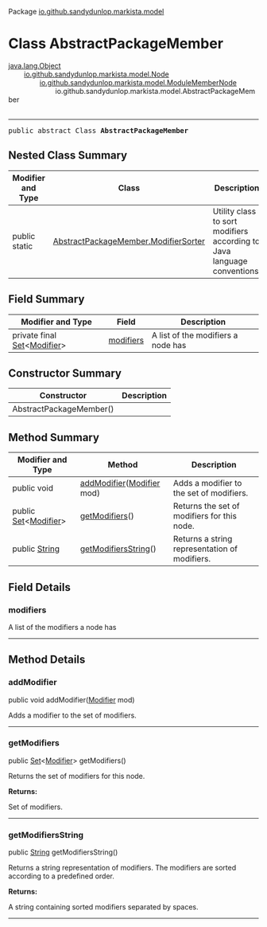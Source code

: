 Package [io.github.sandydunlop.markista.model](index.md)

# Class AbstractPackageMember
[java.lang.Object](https://docs.oracle.com/en/java/javase/24/docs/api/java.base/java/lang/Object.html)<br/>
        [io.github.sandydunlop.markista.model.Node](Node.md)<br/>
                [io.github.sandydunlop.markista.model.ModuleMemberNode](ModuleMemberNode.md)<br/>
                        io.github.sandydunlop.markista.model.AbstractPackageMember<br/>
<br/>

----

<span style="font-family: monospace;">public abstract Class __AbstractPackageMember__</span>


## Nested Class Summary

| Modifier and Type | Class                                                                           | Description                                                             |
|-------------------|---------------------------------------------------------------------------------|-------------------------------------------------------------------------|
| public static     | [AbstractPackageMember.ModifierSorter](AbstractPackageMember.ModifierSorter.md) | Utility class to sort modifiers according to Java language conventions. |

## Field Summary

| Modifier and Type                                                                                                             | Field                   | Description                        |
|-------------------------------------------------------------------------------------------------------------------------------|-------------------------|------------------------------------|
| private final [Set](https://docs.oracle.com/en/java/javase/24/docs/api/java.base/java/util/Set.html)<[Modifier](Modifier.md)> | [modifiers](#modifiers) | A list of the modifiers a node has |

## Constructor Summary

| Constructor             | Description |
|-------------------------|-------------|
| AbstractPackageMember() |             |

## Method Summary

| Modifier and Type                                                                                                      | Method                                                   | Description                                   |
|------------------------------------------------------------------------------------------------------------------------|----------------------------------------------------------|-----------------------------------------------|
| public void                                                                                                            | [addModifier](#addmodifier)([Modifier](Modifier.md) mod) | Adds a modifier to the set of modifiers.      |
| public [Set](https://docs.oracle.com/en/java/javase/24/docs/api/java.base/java/util/Set.html)<[Modifier](Modifier.md)> | [getModifiers](#getmodifiers)()                          | Returns the set of modifiers for this node.   |
| public [String](https://docs.oracle.com/en/java/javase/24/docs/api/java.base/java/lang/String.html)                    | [getModifiersString](#getmodifiersstring)()              | Returns a string representation of modifiers. |

## Field Details

### modifiers

A list of the modifiers a node has


---


## Method Details

### addModifier

public void addModifier([Modifier](Modifier.md) mod)

Adds a modifier to the set of modifiers.


---

### getModifiers

public [Set](https://docs.oracle.com/en/java/javase/24/docs/api/java.base/java/util/Set.html)<[Modifier](Modifier.md)> getModifiers()

Returns the set of modifiers for this node.

**Returns:**

Set of modifiers.


---

### getModifiersString

public [String](https://docs.oracle.com/en/java/javase/24/docs/api/java.base/java/lang/String.html) getModifiersString()

Returns a string representation of modifiers.
The modifiers are sorted according to a predefined order.

**Returns:**

A string containing sorted modifiers separated by spaces.


---


